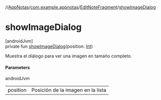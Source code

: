 //[AppNotas](../../../index.md)/[com.example.appnotas](../index.md)/[EditNoteFragment](index.md)/[showImageDialog](show-image-dialog.md)

# showImageDialog

[androidJvm]\
private fun [showImageDialog](show-image-dialog.md)(position: [Int](https://kotlinlang.org/api/latest/jvm/stdlib/kotlin-stdlib/kotlin/-int/index.html))

Muestra el diálogo para ver una imagen en tamaño completo.

#### Parameters

androidJvm

| | |
|---|---|
| position | Posición de la imagen en la lista |
